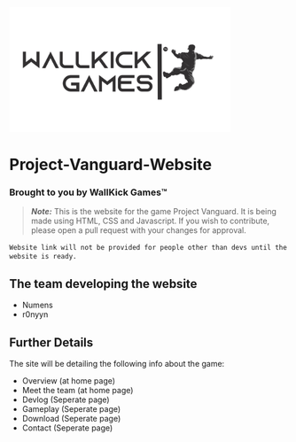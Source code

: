 <img src="logo_new_v3.png" width="400">

# Project-Vanguard-Website 
### Brought to you by WallKick Games™

> **_Note:_** This is the website for the game Project Vanguard. It is being made using HTML, CSS and Javascript. 
If you wish to contribute, please open a pull request with your changes for approval. 
```
Website link will not be provided for people other than devs until the website is ready.
```

## The team developing the website
<ul>
  <li> Numens </li>
  <li> r0nyyn </li>
</ul>

## Further Details

The site will be detailing the following info about the game: 

<ul>
  <li> Overview (at home page) </li>
  <li> Meet the team (at home page) </li>
  <li> Devlog (Seperate page) </li>
  <li> Gameplay (Seperate page) </li>
  <li> Download (Seperate page)  </li>
  <li> Contact (Seperate page) </li>
</ul>

